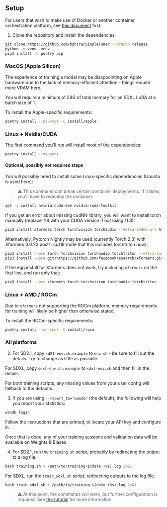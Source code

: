 ## Setup

For users that wish to make use of Docker or another container orchestration platform, see [this document](/documentation/DOCKER.md) first.

1. Clone the repository and install the dependencies:

```bash
git clone https://github.com/bghira/SimpleTuner --branch release
python -m venv .venv
pip3 install -U poetry pip
```

### MacOS (Apple Silicon)

The experience of training a model may be disappointing on Apple hardware due to the lack of memory-efficient attention - things require more VRAM here.

You will require a minimum of 24G of total memory for an SDXL LoRA at a batch size of 1.

To install the Apple-specific requirements:

```bash
poetry install --no-root -C install/apple
```

### Linux + Nvidia/CUDA

The first command you'll run will install most of the dependencies:

```bash
poetry install --no-root
```

#### Optional, possibly not required steps

You will possibly need to install some Linux-specific dependencies (Ubuntu is used here):

> ⚠️ This command can break certain container deployments. If it does, you'll have to redeploy the container.

```bash
apt -y install nvidia-cuda-dev nvidia-cuda-toolkit
```

If you get an error about missing cudNN library, you will want to install torch manually (replace 118 with your CUDA version if not using 11.8):

```bash
pip3 install xformers torch torchvision torchaudio --extra-index-url https://download.pytorch.org/whl/cu118 --force
```

Alternatively, Pytorch Nightly may be used (currently Torch 2.3) with Xformers 0.0.23.post1+cu118 (note that this includes torchtriton now):

```bash
pip3 install --pre torch torchvision torchaudio torchtriton --extra-index-url https://download.pytorch.org/whl/nightly/cu118 --force
pip3 install --pre git+https://github.com/facebookresearch/xformers.git@main#egg=xformers
```

If the egg install for Xformers does not work, try including `xformers` on the first line, and run only that:

```bash
pip3 install --pre xformers torch torchvision torchaudio torchtriton --extra-index-url https://download.pytorch.org/whl/nightly/cu118 --force
```

### Linux + AMD / ROCm
Due to `xformers` not supporting the ROCm platform, memory requirements for training will likely be higher than otherwise stated.

To install the ROCm-specific requirements:

```bash
poetry install --no-root -C install/rocm
```


### All platforms

2. For SD2.1, copy `sd21-env.sh.example` to `env.sh` - be sure to fill out the details. Try to change as little as possible.

For SDXL, copy `sdxl-env.sh.example` to `sdxl-env.sh` and then fill in the details.

For both training scripts, any missing values from your user config will fallback to the defaults.

3. If you are using `--report_to='wandb'` (the default), the following will help you report your statistics:

```bash
wandb login
```

Follow the instructions that are printed, to locate your API key and configure it.

Once that is done, any of your training sessions and validation data will be available on Weights & Biases.

4. For SD2.1, run the `training.sh` script, probably by redirecting the output to a log file:

```bash
bash training.sh > /path/to/training-$(date +%s).log 2>&1
```

For SDXL, run the `train_sdxl.sh` script, redirecting outputs to the log file:

```bash
bash train_sdxl.sh > /path/to/training-$(date +%s).log 2>&1
```

> ⚠️ At this point, the commands will work, but further configuration is required. See [the tutorial](/TUTORIAL.md) for more information.
